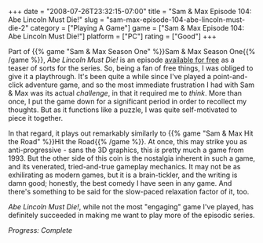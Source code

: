 +++
date = "2008-07-26T23:32:15-07:00"
title = "Sam &amp; Max Episode 104: Abe Lincoln Must Die!"
slug = "sam-max-episode-104-abe-lincoln-must-die-2"
category = ["Playing A Game"]
game = ["Sam &amp; Max Episode 104: Abe Lincoln Must Die!"]
platform = ["PC"]
rating = ["Good"]
+++

Part of {{% game "Sam &amp; Max Season One" %}}Sam &amp; Max Season One{{% /game %}}, <i>Abe Lincoln Must Die!</i> is an episode <a href="http://www.telltalegames.com/samandmax/lincolnmustdie">available for free</a> as a teaser of sorts for the series.  So, being a fan of free things, I was obliged to give it a playthrough.  It's been quite a while since I've played a point-and-click adventure game, and so the most immediate frustration I had with Sam &amp; Max was its actual <i>challenge</i>, in that it required me to <i>think</i>.  More than once, I put the game down for a significant period in order to recollect my thoughts.  But as it functions like a puzzle, I was quite self-motivated to piece it together.

In that regard, it plays out remarkably similarly to {{% game "Sam &amp; Max Hit the Road" %}}Hit the Road{{% /game %}}.  At once, this may strike you as anti-progressive - sans the 3D graphics, this <i>is</i> pretty much a game from 1993.  But the other side of this coin is the nostalgia inherent in such a game, and its venerated, tried-and-true gameplay mechanics.  It may not be as exhilirating as modern games, but it is a brain-tickler, and the writing is damn good; honestly, the best comedy I have seen in any game.  And there's something to be said for the slow-paced relaxation factor of it, too.

<i>Abe Lincoln Must Die!</i>, while not the most "engaging" game I've played, has definitely succeeded in making me want to play more of the episodic series.

<i>Progress: Complete</i>